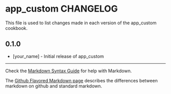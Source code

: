 app_custom CHANGELOG
====================

This file is used to list changes made in each version of the app_custom cookbook.

0.1.0
-----
- [your_name] - Initial release of app_custom

- - -
Check the [Markdown Syntax Guide](http://daringfireball.net/projects/markdown/syntax) for help with Markdown.

The [Github Flavored Markdown page](http://github.github.com/github-flavored-markdown/) describes the differences between markdown on github and standard markdown.
